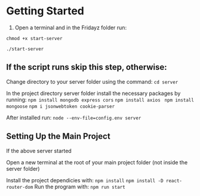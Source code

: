 # Getting Started

1. Open a terminal and in the Fridayz folder run:

`
  chmod +x start-server
  `

`
  ./start-server
  `
  
  
## If the script runs skip this step, otherwise:  
Change directory to your server folder using the command:
`
  cd server
  `
  
In the project directory server folder install the necessary packages by running:
`
  npm install mongodb express cors
  `
  `
  npm install axios
  `
 ` 
  npm install mongoose
  `
`
  npm i jsonwebtoken cookie-parser
`

After installed run:
`
  node --env-file=config.env server
`




## Setting Up the Main Project  
If the above server started  

Open a new terminal at the root of your main project folder (not inside the server folder)  

Install the project dependicies with:
`
 npm install
 `
 `
 npm install -D react-router-dom
`
Run the program with:
`
  npm run start
  `





